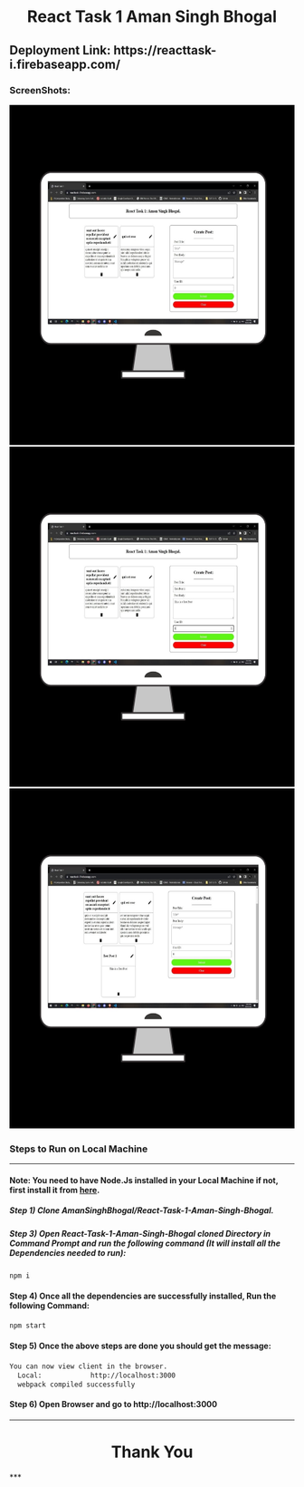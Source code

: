 <div align="center">
  <h1 align="center"> React Task 1 Aman Singh Bhogal</h1>
</div>

<h2>Deployment Link: https://reacttask-i.firebaseapp.com/</h2>

### ScreenShots:

<div align="center">
  <img src="./public/images/a.jpg" height="600"  alt="SS1">
  <img src="./public/images/b.jpg" height="600"  alt="SS1">
  <img src="./public/images/c.jpg" height="600"  alt="SS1">
</div>

### Steps to Run on Local Machine

***

#### Note: You need to have Node.Js installed in your Local Machine if not, first install it from <a href="https://nodejs.org/en/">here</a>.
##### Step 1) Clone AmanSinghBhogal/React-Task-1-Aman-Singh-Bhogal.
##### Step 3) Open React-Task-1-Aman-Singh-Bhogal cloned Directory in Command Prompt and run the following command (It will install all the Dependencies needed to run):
```
npm i
```
#### Step 4) Once all the dependencies are successfully installed, Run the following Command:
```
npm start
```
#### Step 5) Once the above steps are done you should get the message:
    You can now view client in the browser.
      Local:            http://localhost:3000 
      webpack compiled successfully
#### Step 6) Open Browser and go to http://localhost:3000
***
<h1 align="center">Thank You</h1>
***